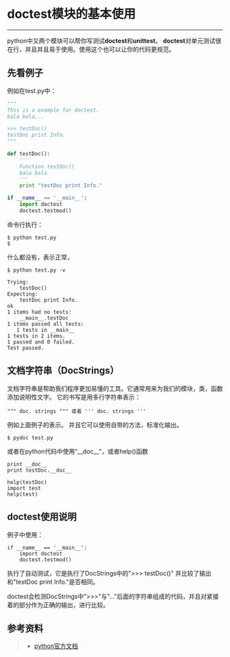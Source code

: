 # doctest模块的基本使用
---

python中又两个模块可以帮你写测试**doctest**和**unittest**。
**doctest**对单元测试很在行，并且并且易于使用。使用这个也可以让你的代码更规范。


## 先看例子

例如在test.py中：
```python
"""
This is a example for doctest.
bala bala...

>>> testDoc()
testDoc print Info.
"""

def testDoc():
    ''' 
    Function testDoc()
    bala bala
    '''
    print "testDoc print Info."

if __name__ == '__main__':
    import doctest
    doctest.testmod()
```
命令行执行：

	$ python test.py
	$ 

什么都没有，表示正常，

	$ python test.py -v

```
Trying:
    testDoc()
Expecting:
    testDoc print Info.
ok
1 items had no tests:
    __main__.testDoc
1 items passed all tests:
   1 tests in __main__
1 tests in 2 items.
1 passed and 0 failed.
Test passed.
```


## 文档字符串（DocStrings）

文档字符串是帮助我们程序更加易懂的工具。它通常用来为我们的模块，类，函数添加说明性文字。
它的书写是用多行字符串表示：

	""" doc. strings """ 或者 ''' doc. strings '''

例如上面例子的表示。
并且它可以使用自带的方法，标准化输出。

	$ pydoc test.py

或者在python代码中使用“\_\_doc\_\_”，或者help()函数

	print __doc__
	print testDoc.__doc__

	help(testDoc)
	import test
	help(test)


## doctest使用说明

例子中使用：
```
if __name__ == '__main__':
    import doctest
    doctest.testmod()
```
执行了自动测试，它是执行了DocStrings中的">>> testDoc()"
并比较了输出和"testDoc print Info."是否相同。

doctest会检测DocStrings中">>>"与"..."后面的字符串组成的代码，并且对紧接着的部分作为正确的输出，进行比较。



## 参考资料
> + [python官方文档](https://docs.python.org/2/library/doctest.html)

